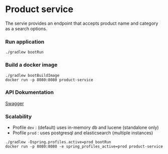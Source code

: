 # Product service
The servie provides an endpoint that accepts product name and category as a search options.


### Run application
```
./gradlew bootRun 
```

### Build a docker image
```
./gradlew bootBuildImage
docker run -p 8080:8080 product-service
```

### API Dokumentation
[Swagger](http://localhost:8080/swagger-ui.html "http://localhost:8080/swagger-ui.html")

### Scalability

* Profile `dev` : (default) uses in-memory db and lucene (standalone only)  
* Profile `prod` : uses postgresql and elasticsearch (multiple instances) 

```
./gradlew -Dspring.profiles.active=prod bootRun
docker run -p 8080:8080 -e spring_profiles_active=prod product-service
```
